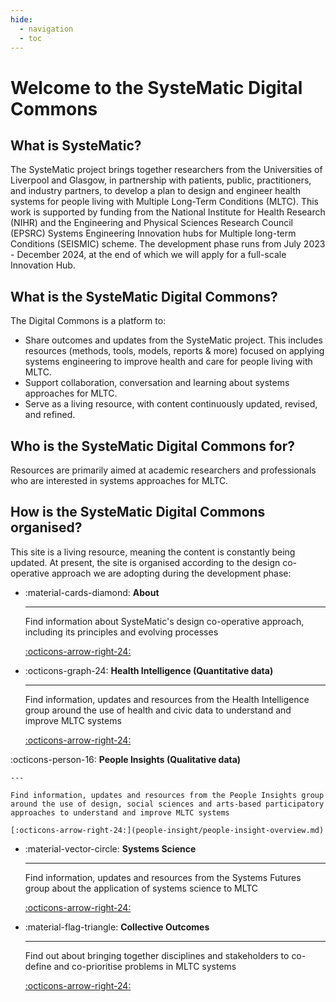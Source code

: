 ```yaml
---
hide:
  - navigation
  - toc
---
```


# **Welcome to the SysteMatic Digital Commons**

## What is SysteMatic? 
The SysteMatic project brings together researchers from the Universities of Liverpool and Glasgow, in partnership with patients, public, practitioners, and industry partners, to develop a plan to design and engineer health systems for people living with Multiple Long-Term Conditions (MLTC). This work is supported by funding from the National Institute for Health Research (NIHR) and the Engineering and Physical Sciences Research Council (EPSRC) Systems Engineering Innovation hubs for Multiple long-term Conditions (SEISMIC) scheme. The development phase runs from July 2023 - December 2024, at the end of which we will apply for a full-scale Innovation Hub.

## What is the SysteMatic Digital Commons?
The Digital Commons is a platform to:
- Share outcomes and updates from the SysteMatic project. This includes resources (methods, tools, models, reports & more) focused on applying systems engineering to improve health and care for people living with MLTC. 
- Support collaboration, conversation and learning about systems approaches for MLTC.
- Serve as a living resource, with content continuously updated, revised, and refined.

## Who is the SysteMatic Digital Commons for?
Resources are primarily aimed at academic researchers and professionals who are interested in systems approaches for MLTC.

## How is the SysteMatic Digital Commons organised?
This site is a living resource, meaning the content is constantly being updated. At present, the site is organised according to the design co-operative approach we are adopting during the development phase:

<div class="grid cards" markdown>
  
-  :material-cards-diamond: __About__

    ---
    
    Find information about SysteMatic's design co-operative approach, including its principles and evolving processes

    [:octicons-arrow-right-24:](about.md)
  
-  :octicons-graph-24: __Health Intelligence (Quantitative data)__

    ---
  
    Find information, updates and resources from the Health Intelligence group around the use of health and civic data to understand and improve MLTC systems 

    [:octicons-arrow-right-24:](health-intelligence/health-intelligence-overview.md)

  :octicons-person-16: __People Insights (Qualitative data)__

    ---
  
    Find information, updates and resources from the People Insights group around the use of design, social sciences and arts-based participatory approaches to understand and improve MLTC systems 

    [:octicons-arrow-right-24:](people-insight/people-insight-overview.md)
    
-   :material-vector-circle: __Systems Science__

    ---

    Find information, updates and resources from the Systems Futures group about the application of systems science to MLTC

    [:octicons-arrow-right-24:](systems-science/systems-science-overview.md)

-   :material-flag-triangle: __Collective Outcomes__

    ---

    Find out about bringing together disciplines and stakeholders to co-define and co-prioritise problems in MLTC systems

    [:octicons-arrow-right-24:](collective-outcomes/collective-outcomes-overview.md)
  
</div>


